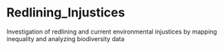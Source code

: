 # Redlining_Injustices
Investigation of redlining and current environmental injustices by mapping inequality and analyzing biodiversity data
